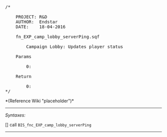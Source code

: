 <pre>/*

	PROJECT: R&D
	AUTHOR:  Endstar
	DATE:    18-04-2016

	fn_EXP_camp_lobby_serverPing.sqf

		Campaign Lobby: Updates player status

	Params

		0:

	Return

		0:
*/</pre>*(Reference Wiki "placeholder")*<!-- Remove this after fill-in -->


---
*Syntaxes:*

[] call `BIS_fnc_EXP_camp_lobby_serverPing`

---
